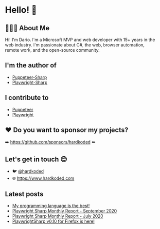 # Hello! :wave:

## 👨🏻‍💻 About Me
Hi! I'm Dario. I'm a Microsoft MVP and web developer with 15+ years in the web industry. I'm passionate about C#, the web, browser automation, remote work, and the open-source community.

## I'm the author of
 * [Puppeteer-Sharp](https://github.com/hardkoded/playwright-sharp)
 * [Playwright-Sharp](https://github.com/hardkoded/playwright-sharp)

## I contribute to
 * [Puppeteer](https://github.com/puppeteer/puppeteer)
 * [Playwright](https://github.com/microsoft/playwright)
 
 
## ❤️ Do you want to sponsor my projects?
➡️ https://github.com/sponsors/hardkoded ⬅️

 ## Let's get in touch 😊
  * 🐦 [@hardkoded](https://www.twitter.com/hardkoded)
  * 🌐 https://www.hardkoded.com
  
 ## Latest posts
  * [My programming language is the best!](https://www.hardkoded.com/blog/my-programming-language-is-the-best)
  * [Playwright Sharp Monthly Report - September 2020](https://www.hardkoded.com/blog/playwright-sharp-monthly-sep-2020)
  * [Playwright Sharp Monthly Report - July 2020](https://www.hardkoded.com/blog/playwright-sharp-monthly-jul-2020)
  * [PlaywrightSharp v0.10 for Firefox is here!](https://www.hardkoded.com/blog/playwright-sharp-firefox-010)
